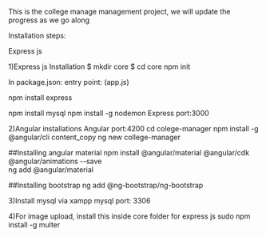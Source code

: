 This is the college manage management project, we will update the progress as we go along

Installation steps:

Express js

1)Express js Installation
$ mkdir core
$ cd core
npm init

In package.json:
entry point: (app.js)

npm install express

npm install mysql
npm install -g nodemon
Express port:3000

2)Angular installations
Angular port:4200
cd colege-manager
npm install -g @angular/cli
content_copy
ng new college-manager

##Installing angular material
npm install @angular/material @angular/cdk @angular/animations --save  
ng add @angular/material  

##Installing bootstrap
ng add @ng-bootstrap/ng-bootstrap

3)Install mysql via xampp
mysql port: 3306

4)For image upload, install this inside core folder for express js
sudo npm install -g multer